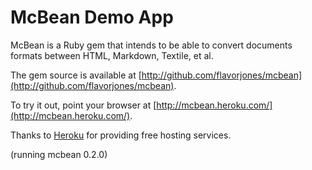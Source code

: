 McBean Demo App
=====

McBean is a Ruby gem that intends to be able to convert documents
formats between HTML, Markdown, Textile, et al.

The gem source is available at [http://github.com/flavorjones/mcbean](http://github.com/flavorjones/mcbean).

To try it out, point your browser at [http://mcbean.heroku.com/](http://mcbean.heroku.com/).

Thanks to [Heroku](http://heroku.com/) for providing free hosting services.

(running mcbean 0.2.0)
